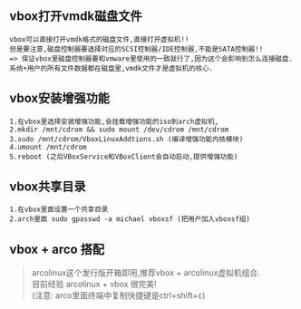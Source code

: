 ## vbox打开vmdk磁盘文件
```
vbox可以直接打开vmdk格式的磁盘文件,直接打开虚拟机!!
但是要注意,磁盘控制器要选择对应的SCSI控制器/IDE控制器,不能是SATA控制器!!
=> 保证vbox里磁盘控制器要和vmware里使用的一致就行了,因为这个会影响到怎么连接磁盘.
系统+用户的所有文件数据都在磁盘里,vmdk文件才是虚拟机的核心.
```

## vbox安装增强功能
```
1.在vbox里选择安装增强功能,会挂载增强功能的iso到arch虚拟机,
2.mkdir /mnt/cdrom && sudo mount /dev/cdrom /mnt/cdrom
3.sudo /mnt/cdrom/VboxLinuxAddtions.sh (编译增强功能内核模块)
4.umount /mnt/cdrom
5.reboot (之后VBoxService和VBoxClient会自动启动,提供增强功能)
```

## vbox共享目录
```
1.在vbox里面设置一个共享目录
2.arch里面 sudo gpasswd -a michael vboxsf (把用户加入vboxsf组)
```

## vbox + arco 搭配
> arcolinux这个发行版开箱即用,推荐vbox + arcolinux虚拟机组合.      
> 目前经验 arcolinux + vbox 很完美!       
(注意: arco里面终端中复制快捷键是ctrl+shift+c)     

